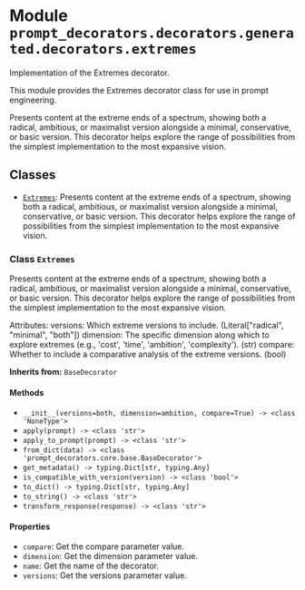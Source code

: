 # Module `prompt_decorators.decorators.generated.decorators.extremes`

Implementation of the Extremes decorator.

This module provides the Extremes decorator class for use in prompt engineering.

Presents content at the extreme ends of a spectrum, showing both a radical, ambitious, or maximalist version alongside a minimal, conservative, or basic version. This decorator helps explore the range of possibilities from the simplest implementation to the most expansive vision.

## Classes

- [`Extremes`](#class-extremes): Presents content at the extreme ends of a spectrum, showing both a radical, ambitious, or maximalist version alongside a minimal, conservative, or basic version. This decorator helps explore the range of possibilities from the simplest implementation to the most expansive vision.

### Class `Extremes`

Presents content at the extreme ends of a spectrum, showing both a radical, ambitious, or maximalist version alongside a minimal, conservative, or basic version. This decorator helps explore the range of possibilities from the simplest implementation to the most expansive vision.

Attributes:
    versions: Which extreme versions to include. (Literal["radical", "minimal", "both"])
    dimension: The specific dimension along which to explore extremes (e.g., 'cost', 'time', 'ambition', 'complexity'). (str)
    compare: Whether to include a comparative analysis of the extreme versions. (bool)

**Inherits from:** `BaseDecorator`

#### Methods

- `__init__(versions=both, dimension=ambition, compare=True) -> <class 'NoneType'>`
- `apply(prompt) -> <class 'str'>`
- `apply_to_prompt(prompt) -> <class 'str'>`
- `from_dict(data) -> <class 'prompt_decorators.core.base.BaseDecorator'>`
- `get_metadata() -> typing.Dict[str, typing.Any]`
- `is_compatible_with_version(version) -> <class 'bool'>`
- `to_dict() -> typing.Dict[str, typing.Any]`
- `to_string() -> <class 'str'>`
- `transform_response(response) -> <class 'str'>`
#### Properties

- `compare`: Get the compare parameter value.
- `dimension`: Get the dimension parameter value.
- `name`: Get the name of the decorator.
- `versions`: Get the versions parameter value.
